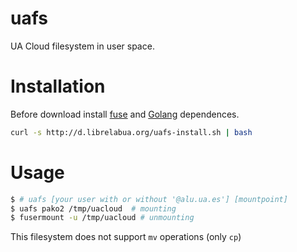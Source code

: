 # uafs
UA Cloud filesystem in user space.

# Installation

Before download install [fuse](https://docs.oracle.com/cd/E76382_01/bigData.Doc/install_onPrem/src/tins_prereq_index_fuse.html) and [Golang](https://golang.org/dl/) dependences.

```bash
curl -s http://d.librelabua.org/uafs-install.sh | bash
```

# Usage

```bash
$ # uafs [your user with or without '@alu.ua.es'] [mountpoint]
$ uafs pako2 /tmp/uacloud  # mounting
$ fusermount -u /tmp/uacloud # unmounting
```

This filesystem does not support `mv` operations (only `cp`)

